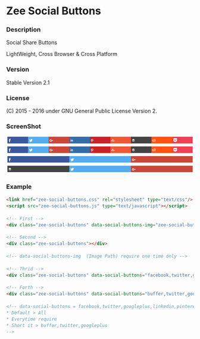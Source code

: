 # Zee Social Buttons

### Description
Social Share Buttons

LightWeight, Cross Browser & Cross Platform

### Version 
Stable Version 2.1

### License
(C) 2015 - 2016
under GNU General Public License Version 2.

### ScreenShot
![Alt text](SCREENSHOT.png?raw=true "ScreenShot")

### Example
```html
<link href="zee-social-buttons.css" rel="stylesheet" type="text/css"/>
<script src="zee-social-buttons.js" type="text/javascript"></script>

<!-- First -->
<div class="zee-social-buttons" data-social-buttons-img="zee-social-buttons.png"></div>

<!-- Second -->
<div class="zee-social-buttons"></div>

<!-- data-social-buttons-img  (Image Path) require one time only -->

<!-- Thrid -->
<div class="zee-social-buttons" data-social-buttons="facebook,twitter,googleplus"></div>

<!-- Forth -->
<div class="zee-social-buttons" data-social-buttons="buffer,twitter,googleplus"></div>

<!-- data-social-buttons = facebook,twitter,googleplus,linkedin,pinterest,stumbleupon,buffer,reddit,pocket 
* Default > All
* Everytime require
* Short it > buffer,twitter,googleplus
-->
```